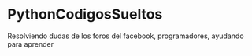 # PythonCodigosSueltos
Resolviendo dudas de los foros del facebook, programadores, ayudando para aprender 
